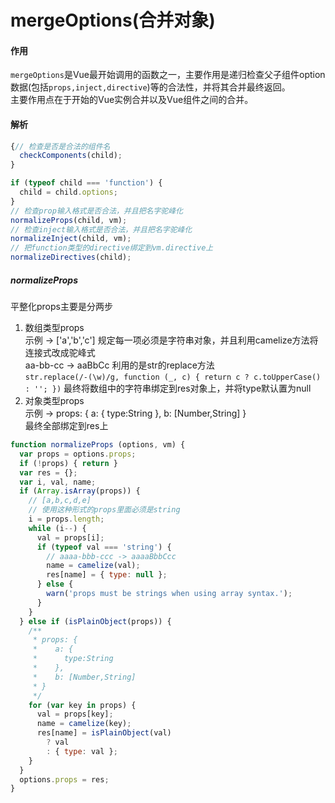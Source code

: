 # mergeOptions(合并对象)

#### 作用
`mergeOptions`是Vue最开始调用的函数之一，主要作用是递归检查父子组件option数据(包括`props,inject,directive`)等的合法性，并将其合并最终返回。  
主要作用点在于开始的Vue实例合并以及Vue组件之间的合并。

#### 解析
``` javascript
{// 检查是否是合法的组件名
  checkComponents(child);
}

if (typeof child === 'function') {
  child = child.options;
}
// 检查prop输入格式是否合法，并且把名字驼峰化
normalizeProps(child, vm);
// 检查inject输入格式是否合法，并且把名字驼峰化
normalizeInject(child, vm);
// 把function类型的directive绑定到vm.directive上
normalizeDirectives(child);
```
##### normalizeProps
平整化props主要是分两步
1. 数组类型props  
示例 -> ['a','b','c'] 规定每一项必须是字符串对象，并且利用camelize方法将连接式改成驼峰式  
aa-bb-cc -> aaBbCc 利用的是str的replace方法  
``str.replace(/-(\w)/g, function (_, c) { return c ? c.toUpperCase() : ''; })``
最终将数组中的字符串绑定到res对象上，并将type默认置为null
2. 对象类型props  
示例 -> 
props: {
 a: {
   type:String
 },
 b: [Number,String]
}  
最终全部绑定到res上
```javascript
function normalizeProps (options, vm) {
  var props = options.props;
  if (!props) { return }
  var res = {};
  var i, val, name;
  if (Array.isArray(props)) {
    // [a,b,c,d,e]
    // 使用这种形式的props里面必须是string
    i = props.length;
    while (i--) {
      val = props[i];
      if (typeof val === 'string') {
        // aaaa-bbb-ccc -> aaaaBbbCcc
        name = camelize(val);
        res[name] = { type: null };
      } else {
        warn('props must be strings when using array syntax.');
      }
    }
  } else if (isPlainObject(props)) {
    /**
     * props: {
     *    a: {
     *      type:String
     *    },
     *    b: [Number,String]
     * }
     */
    for (var key in props) {
      val = props[key];
      name = camelize(key);
      res[name] = isPlainObject(val)
        ? val
        : { type: val };
    }
  }
  options.props = res;
}
```
